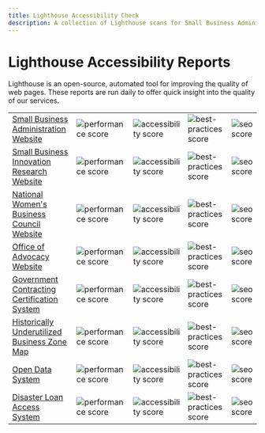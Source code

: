 ```yaml
---
title: Lighthouse Accessibility Check
description: A collection of Lighthouse scans for Small Business Administration sites
---
```


Lighthouse Accessibility Reports
===========

Lighthouse is an open-source, automated tool for improving the quality of web pages.  These reports are run daily to offer quick insight into the quality of our services.

|  |  |  |  |  |
|-----|---|---|---|---|
| [Small Business Administration Website](http://sba-lighthouse-results.s3-website-us-east-1.amazonaws.com/latest/sbagov.html) | ![performance score](http://sba-lighthouse-results.s3-website-us-east-1.amazonaws.com/latest/sbagov.badge.performance.svg) | ![accessibility score](http://sba-lighthouse-results.s3-website-us-east-1.amazonaws.com/latest/sbagov.badge.accessibility.svg) | ![best-practices score](http://sba-lighthouse-results.s3-website-us-east-1.amazonaws.com/latest/sbagov.badge.best-practices.svg) | ![seo score](http://sba-lighthouse-results.s3-website-us-east-1.amazonaws.com/latest/sbagov.badge.seo.svg) |
| [Small Business Innovation Research Website](http://sba-lighthouse-results.s3-website-us-east-1.amazonaws.com/latest/sbir.html) | ![performance score](http://sba-lighthouse-results.s3-website-us-east-1.amazonaws.com/latest/sbir.badge.performance.svg) | ![accessibility score](http://sba-lighthouse-results.s3-website-us-east-1.amazonaws.com/latest/sbir.badge.accessibility.svg) | ![best-practices score](http://sba-lighthouse-results.s3-website-us-east-1.amazonaws.com/latest/sbir.badge.best-practices.svg) | ![seo score](http://sba-lighthouse-results.s3-website-us-east-1.amazonaws.com/latest/sbir.badge.seo.svg) |
| [National Women's Business Council Website](http://sba-lighthouse-results.s3-website-us-east-1.amazonaws.com/latest/nwbc.html) | ![performance score](http://sba-lighthouse-results.s3-website-us-east-1.amazonaws.com/latest/nwbc.badge.performance.svg) | ![accessibility score](http://sba-lighthouse-results.s3-website-us-east-1.amazonaws.com/latest/nwbc.badge.accessibility.svg) | ![best-practices score](http://sba-lighthouse-results.s3-website-us-east-1.amazonaws.com/latest/nwbc.badge.best-practices.svg) | ![seo score](http://sba-lighthouse-results.s3-website-us-east-1.amazonaws.com/latest/nwbc.badge.seo.svg) |
| [Office of Advocacy Website](http://sba-lighthouse-results.s3-website-us-east-1.amazonaws.com/latest/advocacy.html) | ![performance score](http://sba-lighthouse-results.s3-website-us-east-1.amazonaws.com/latest/advocacy.badge.performance.svg) | ![accessibility score](http://sba-lighthouse-results.s3-website-us-east-1.amazonaws.com/latest/advocacy.badge.accessibility.svg) | ![best-practices score](http://sba-lighthouse-results.s3-website-us-east-1.amazonaws.com/latest/advocacy.badge.best-practices.svg) | ![seo score](http://sba-lighthouse-results.s3-website-us-east-1.amazonaws.com/latest/advocacy.badge.seo.svg) |
| [Government Contracting Certification System](http://sba-lighthouse-results.s3-website-us-east-1.amazonaws.com/latest/certify.html) | ![performance score](http://sba-lighthouse-results.s3-website-us-east-1.amazonaws.com/latest/certify.badge.performance.svg) | ![accessibility score](http://sba-lighthouse-results.s3-website-us-east-1.amazonaws.com/latest/certify.badge.accessibility.svg) | ![best-practices score](http://sba-lighthouse-results.s3-website-us-east-1.amazonaws.com/latest/certify.badge.best-practices.svg) | ![seo score](http://sba-lighthouse-results.s3-website-us-east-1.amazonaws.com/latest/certify.badge.seo.svg) |
| [Historically Underutilized Business Zone Map](http://sba-lighthouse-results.s3-website-us-east-1.amazonaws.com/latest/certify-hubzone.html) | ![performance score](http://sba-lighthouse-results.s3-website-us-east-1.amazonaws.com/latest/certify-hubzone.badge.performance.svg) | ![accessibility score](http://sba-lighthouse-results.s3-website-us-east-1.amazonaws.com/latest/certify-hubzone.badge.accessibility.svg) | ![best-practices score](http://sba-lighthouse-results.s3-website-us-east-1.amazonaws.com/latest/certify-hubzone.badge.best-practices.svg) | ![seo score](http://sba-lighthouse-results.s3-website-us-east-1.amazonaws.com/latest/certify-hubzone.badge.seo.svg) |
| [Open Data System](http://sba-lighthouse-results.s3-website-us-east-1.amazonaws.com/latest/data.html) | ![performance score](http://sba-lighthouse-results.s3-website-us-east-1.amazonaws.com/latest/data.badge.performance.svg) | ![accessibility score](http://sba-lighthouse-results.s3-website-us-east-1.amazonaws.com/latest/data.badge.accessibility.svg) | ![best-practices score](http://sba-lighthouse-results.s3-website-us-east-1.amazonaws.com/latest/data.badge.best-practices.svg) | ![seo score](http://sba-lighthouse-results.s3-website-us-east-1.amazonaws.com/latest/data.badge.seo.svg) |
| [Disaster Loan Access System](http://sba-lighthouse-results.s3-website-us-east-1.amazonaws.com/latest/disasterloan.html) | ![performance score](http://sba-lighthouse-results.s3-website-us-east-1.amazonaws.com/latest/disasterloan.badge.performance.svg) | ![accessibility score](http://sba-lighthouse-results.s3-website-us-east-1.amazonaws.com/latest/disasterloan.badge.accessibility.svg) | ![best-practices score](http://sba-lighthouse-results.s3-website-us-east-1.amazonaws.com/latest/disasterloan.badge.best-practices.svg) | ![seo score](http://sba-lighthouse-results.s3-website-us-east-1.amazonaws.com/latest/disasterloan.badge.seo.svg) |
